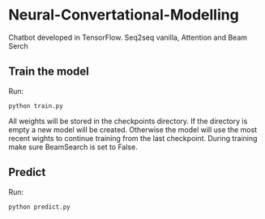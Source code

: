 # Neural-Convertational-Modelling
Chatbot developed in TensorFlow. Seq2seq vanilla, Attention and Beam Serch

## Train the model
Run:
```
python train.py
```
All weights will be stored in the checkpoints directory. If the directory is empty a new model will be created. Otherwise the model will use the most recent wights to continue training from the last checkpoint. During training make sure BeamSearch is set to False.

## Predict
Run:
```
python predict.py
```

